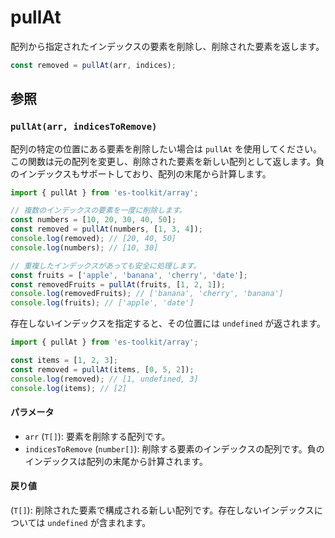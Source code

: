 # pullAt

配列から指定されたインデックスの要素を削除し、削除された要素を返します。

```typescript
const removed = pullAt(arr, indices);
```

## 参照

### `pullAt(arr, indicesToRemove)`

配列の特定の位置にある要素を削除したい場合は `pullAt` を使用してください。この関数は元の配列を変更し、削除された要素を新しい配列として返します。負のインデックスもサポートしており、配列の末尾から計算します。

```typescript
import { pullAt } from 'es-toolkit/array';

// 複数のインデックスの要素を一度に削除します。
const numbers = [10, 20, 30, 40, 50];
const removed = pullAt(numbers, [1, 3, 4]);
console.log(removed); // [20, 40, 50]
console.log(numbers); // [10, 30]

// 重複したインデックスがあっても安全に処理します。
const fruits = ['apple', 'banana', 'cherry', 'date'];
const removedFruits = pullAt(fruits, [1, 2, 1]);
console.log(removedFruits); // ['banana', 'cherry', 'banana']
console.log(fruits); // ['apple', 'date']
```

存在しないインデックスを指定すると、その位置には `undefined` が返されます。

```typescript
import { pullAt } from 'es-toolkit/array';

const items = [1, 2, 3];
const removed = pullAt(items, [0, 5, 2]);
console.log(removed); // [1, undefined, 3]
console.log(items); // [2]
```

#### パラメータ

- `arr` (`T[]`): 要素を削除する配列です。
- `indicesToRemove` (`number[]`): 削除する要素のインデックスの配列です。負のインデックスは配列の末尾から計算されます。

#### 戻り値

(`T[]`): 削除された要素で構成される新しい配列です。存在しないインデックスについては `undefined` が含まれます。
